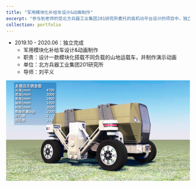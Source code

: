 ```yaml
---
title: "军用模块化补给车设计&动画制作"
excerpt: "参与到老师的受北方兵器工业集团201研究所委托的高机动平台设计的项目中，独立负责设计模块化的军用运输车，使用solidworks 和c4d建模，c4d制作动画。方案获得甲方认可。<br/><img src='https://raw.githubusercontent.com/george-wyy/MyPic/img/img/202305221843680.png'>"
collection: portfolio
---
```

- 2019.10 - 2020.06：独立完成
  - 军用模块化补给车设计&动画制作
  - 职责：设计一款模块化搭载不同负载的山地运载车，并制作演示动画
  - 单位：北方兵器工业集团201研究所
  - 导师：刘平义

![模块化运输车](https://raw.githubusercontent.com/george-wyy/MyPic/img/img/202305221843680.png)